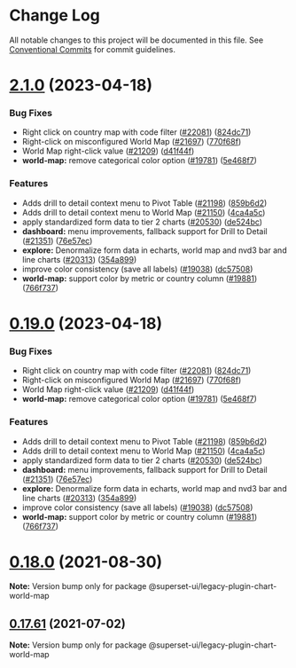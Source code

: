  <!-- * Licensed to the Apache Software Foundation (ASF) under one
 * or more contributor license agreements.  See the NOTICE file
 * distributed with this work for additional information
 * regarding copyright ownership.  The ASF licenses this file
 * to you under the Apache License, Version 2.0 (the
 * "License"); you may not use this file except in compliance
 * with the License.  You may obtain a copy of the License at
 *
 *   http://www.apache.org/licenses/LICENSE-2.0
 *
 * Unless required by applicable law or agreed to in writing,
 * software distributed under the License is distributed on an
 * "AS IS" BASIS, WITHOUT WARRANTIES OR CONDITIONS OF ANY
 * KIND, either express or implied.  See the License for the
 * specific language governing permissions and limitations
 * under the License. -->

 # Change Log

All notable changes to this project will be documented in this file.
See [Conventional Commits](https://conventionalcommits.org) for commit guidelines.

# [2.1.0](https://github.com/apache-superset/superset-ui/compare/v2021.41.0...v2.1.0) (2023-04-18)

### Bug Fixes

- Right click on country map with code filter ([#22081](https://github.com/apache-superset/superset-ui/issues/22081)) ([824dc71](https://github.com/apache-superset/superset-ui/commit/824dc7188b953270ca754f96ca615e96c61dbea4))
- Right-click on misconfigured World Map ([#21697](https://github.com/apache-superset/superset-ui/issues/21697)) ([770f68f](https://github.com/apache-superset/superset-ui/commit/770f68f5b187b573f50f53a80d9cfffb24f0c583))
- World Map right-click value ([#21209](https://github.com/apache-superset/superset-ui/issues/21209)) ([d41f44f](https://github.com/apache-superset/superset-ui/commit/d41f44fcdf387072bc5d7700a5e8871c6594baef))
- **world-map:** remove categorical color option ([#19781](https://github.com/apache-superset/superset-ui/issues/19781)) ([5e468f7](https://github.com/apache-superset/superset-ui/commit/5e468f7a4cccc496ccafa52f9aba5b7688145fe4))

### Features

- Adds drill to detail context menu to Pivot Table ([#21198](https://github.com/apache-superset/superset-ui/issues/21198)) ([859b6d2](https://github.com/apache-superset/superset-ui/commit/859b6d2d20a58f2079c43bb66645fd3b604e077e))
- Adds drill to detail context menu to World Map ([#21150](https://github.com/apache-superset/superset-ui/issues/21150)) ([4ca4a5c](https://github.com/apache-superset/superset-ui/commit/4ca4a5c7cb185ac7d318ef5349fbb23cd7ce1fd1))
- apply standardized form data to tier 2 charts ([#20530](https://github.com/apache-superset/superset-ui/issues/20530)) ([de524bc](https://github.com/apache-superset/superset-ui/commit/de524bc59f011fd361dcdb7d35c2cb51f7eba442))
- **dashboard:** menu improvements, fallback support for Drill to Detail ([#21351](https://github.com/apache-superset/superset-ui/issues/21351)) ([76e57ec](https://github.com/apache-superset/superset-ui/commit/76e57ec651bbfaf4f76031eeeca66f6a1fa81bc2))
- **explore:** Denormalize form data in echarts, world map and nvd3 bar and line charts ([#20313](https://github.com/apache-superset/superset-ui/issues/20313)) ([354a899](https://github.com/apache-superset/superset-ui/commit/354a89950c4d001da3e107f60788cea873bd6bf6))
- improve color consistency (save all labels) ([#19038](https://github.com/apache-superset/superset-ui/issues/19038)) ([dc57508](https://github.com/apache-superset/superset-ui/commit/dc575080d7e43d40b1734bb8f44fdc291cb95b11))
- **world-map:** support color by metric or country column ([#19881](https://github.com/apache-superset/superset-ui/issues/19881)) ([766f737](https://github.com/apache-superset/superset-ui/commit/766f737728c273d39a35dfa281e874a0efeabec3))

# [0.19.0](https://github.com/apache-superset/superset-ui/compare/v2021.41.0...v0.19.0) (2023-04-18)

### Bug Fixes

- Right click on country map with code filter ([#22081](https://github.com/apache-superset/superset-ui/issues/22081)) ([824dc71](https://github.com/apache-superset/superset-ui/commit/824dc7188b953270ca754f96ca615e96c61dbea4))
- Right-click on misconfigured World Map ([#21697](https://github.com/apache-superset/superset-ui/issues/21697)) ([770f68f](https://github.com/apache-superset/superset-ui/commit/770f68f5b187b573f50f53a80d9cfffb24f0c583))
- World Map right-click value ([#21209](https://github.com/apache-superset/superset-ui/issues/21209)) ([d41f44f](https://github.com/apache-superset/superset-ui/commit/d41f44fcdf387072bc5d7700a5e8871c6594baef))
- **world-map:** remove categorical color option ([#19781](https://github.com/apache-superset/superset-ui/issues/19781)) ([5e468f7](https://github.com/apache-superset/superset-ui/commit/5e468f7a4cccc496ccafa52f9aba5b7688145fe4))

### Features

- Adds drill to detail context menu to Pivot Table ([#21198](https://github.com/apache-superset/superset-ui/issues/21198)) ([859b6d2](https://github.com/apache-superset/superset-ui/commit/859b6d2d20a58f2079c43bb66645fd3b604e077e))
- Adds drill to detail context menu to World Map ([#21150](https://github.com/apache-superset/superset-ui/issues/21150)) ([4ca4a5c](https://github.com/apache-superset/superset-ui/commit/4ca4a5c7cb185ac7d318ef5349fbb23cd7ce1fd1))
- apply standardized form data to tier 2 charts ([#20530](https://github.com/apache-superset/superset-ui/issues/20530)) ([de524bc](https://github.com/apache-superset/superset-ui/commit/de524bc59f011fd361dcdb7d35c2cb51f7eba442))
- **dashboard:** menu improvements, fallback support for Drill to Detail ([#21351](https://github.com/apache-superset/superset-ui/issues/21351)) ([76e57ec](https://github.com/apache-superset/superset-ui/commit/76e57ec651bbfaf4f76031eeeca66f6a1fa81bc2))
- **explore:** Denormalize form data in echarts, world map and nvd3 bar and line charts ([#20313](https://github.com/apache-superset/superset-ui/issues/20313)) ([354a899](https://github.com/apache-superset/superset-ui/commit/354a89950c4d001da3e107f60788cea873bd6bf6))
- improve color consistency (save all labels) ([#19038](https://github.com/apache-superset/superset-ui/issues/19038)) ([dc57508](https://github.com/apache-superset/superset-ui/commit/dc575080d7e43d40b1734bb8f44fdc291cb95b11))
- **world-map:** support color by metric or country column ([#19881](https://github.com/apache-superset/superset-ui/issues/19881)) ([766f737](https://github.com/apache-superset/superset-ui/commit/766f737728c273d39a35dfa281e874a0efeabec3))

# [0.18.0](https://github.com/apache-superset/superset-ui/compare/v0.17.87...v0.18.0) (2021-08-30)

**Note:** Version bump only for package @superset-ui/legacy-plugin-chart-world-map

## [0.17.61](https://github.com/apache-superset/superset-ui/compare/v0.17.60...v0.17.61) (2021-07-02)

**Note:** Version bump only for package @superset-ui/legacy-plugin-chart-world-map
